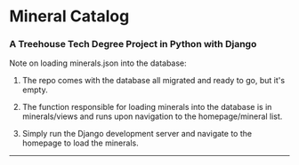 # Mineral Catalog

### A Treehouse Tech Degree Project in Python with Django

Note on loading minerals.json into the database:

1. The repo comes with the database all migrated and ready to go, but it's empty.

2. The function responsible for loading minerals into the database is in minerals/views and runs upon navigation to the homepage/mineral list.

3. Simply run the Django development server and navigate to the homepage to load the minerals.

---
